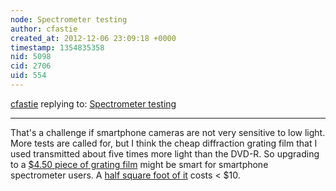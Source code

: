 ```yaml
---
node: Spectrometer testing
author: cfastie
created_at: 2012-12-06 23:09:18 +0000
timestamp: 1354835358
nid: 5098
cid: 2706
uid: 554
---
```




[cfastie](../profile/cfastie) replying to: [Spectrometer testing](../notes/cfastie/12-3-2012/spectrometer-testing)

----
That's a challenge if smartphone cameras are not very sensitive to low light.  More tests are called for, but I think the cheap diffraction grating film that I used transmitted about five times more light than the DVD-R.  So upgrading to a [$4.50 piece of grating film](http://www.amazon.com/Diffraction-Grating-Slides-Linear-1000-Line/dp/B0088AQFE4/) might be smart for smartphone spectrometer users. A [half square foot of it](http://www.amazon.com/Diffraction-Grating-sheet-Linear-Inches/dp/B007G0J1RU/) costs < $10.